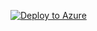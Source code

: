 [![Deploy to Azure](https://azuredeploy.net/deploybutton.svg)](https://deploy.azure.com/?repository=https://github.com/gitmaximd/Test/blob/master/Infrastructure/Templates/Alerts/subscribeAzureAlerts/)
